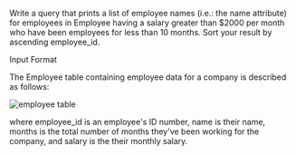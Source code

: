 Write a query that prints a list of employee names (i.e.: the name attribute) for employees in Employee having a salary greater than $2000  per month who have been employees for less than 10  months. Sort your result by ascending employee_id.

Input Format

The Employee table containing employee data for a company is described as follows:


![employee table](https://s3.amazonaws.com/hr-challenge-images/19629/1458557872-4396838885-ScreenShot2016-03-21at4.27.13PM.png)


where employee_id is an employee's ID number, name is their name, months is the total number of months they've been working for the company, and salary is the their monthly salary.
